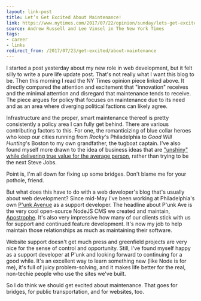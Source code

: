 ```yaml
---
layout: link-post
title: Let’s Get Excited About Maintenance!
link: https://www.nytimes.com/2017/07/22/opinion/sunday/lets-get-excited-about-maintenance.html
source: Andrew Russell and Lee Vinsel in The New York Times
tags:
- career
- links
redirect_from: /2017/07/23/get-excited/about-maintenance
---
```


I started a post yesterday about my new role in web development, but it felt silly to write a pure life update post. That's not really what I want this blog to be. Then this morning I read the NY Times opinion piece linked above. It directly compared the attention and excitement that "innovation" receives and the minimal attention and disregard that maintenance tends to receive. The piece argues for policy that focuses on maintenance due to its need and as an area where diverging political factions can likely agree.

Infrastructure and the proper, smart maintenance thereof is pretty consistently a policy area I can fully get behind. There are various contributing factors to this. For one, the romanticizing of blue collar heroes who keep our cities running from _Rocky_'s Philadelphia to _Good Will Hunting_'s Boston to my own grandfather, the tugboat captain. I've also found myself more drawn to the idea of business ideas that are ["unshiny" while delivering true value for the average person](https://medium.com/design-founders/i-only-work-on-shiny-products-847701785dae), rather than trying to be the next Steve Jobs.

Point is, I'm all down for fixing up some bridges. Don't blame me for your pothole, friend.

But what does this have to do with a web developer's blog that's usually about web development? Since mid-May I've been working at Philadelphia's own [P'unk Avenue](https://punkave.com) as a support developer. The headline about P'unk Ave is the very cool open-source NodeJS CMS we created and maintain, [Apostrophe](http://apostrophecms.org/). It's also very impressive how many of our clients stick with us for support and continued feature development. It's now my job to help maintain those relationships as much as maintaining their software.

Website support doesn't get much press and greenfield projects are very nice for the sense of control and opportunity. Still, I've found myself happy as a support developer at P'unk and looking forward to continuing for a good while. It's an excellent way to learn something new (like Node is for me), it's full of juicy problem-solving, and it makes life better for the real, non-techie people who use the sites we've built.

So I do think we should get excited about maintenance. That goes for bridges, for public transportation, and for websites, too.
